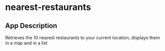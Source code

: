 # nearest-restaurants

## App Description
Retrieves the 10 nearest restaurants to your current location, displays them in a map and in a list
